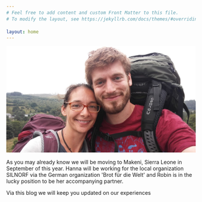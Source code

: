 ```yaml
---
# Feel free to add content and custom Front Matter to this file.
# To modify the layout, see https://jekyllrb.com/docs/themes/#overriding-theme-defaults

layout: home
---
```


![Hanna and Robin](assets/hanna_robin.jpeg)

As you may already know we will be moving to Makeni, Sierra Leone in September of this year.
Hanna will be working for the local organization SILNORF via the
German organization 'Brot für die Welt'
and Robin is in the lucky position to be her accompanying partner. 

Via this blog we will keep you updated on our experiences

<!-- <iframe width="560" height="315" src="https://www.youtube.com/embed/zXSWe0V4VMA" frameborder="0" allow="accelerometer; autoplay; encrypted-media; gyroscope; picture-in-picture" allowfullscreen></iframe> -->
